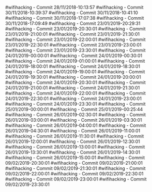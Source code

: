 #wifihacking - Commit 28/11/2018-10:13:57
#wifihacking - Commit 30/11/2018-10:39:37
#wifihacking - Commit 30/11/2018-10:41:10
#wifihacking - Commit 30/11/2018-17:07:38
#wifihacking - Commit 30/11/2018-17:09:49
#wifihacking - Commit 23/01/2019-20:29:31
#wifihacking - Commit 23/01/2019-20:30:01
#wifihacking - Commit 23/01/2019-21:00:01
#wifihacking - Commit 23/01/2019-21:30:01
#wifihacking - Commit 23/01/2019-22:00:01
#wifihacking - Commit 23/01/2019-22:30:01
#wifihacking - Commit 23/01/2019-23:00:01
#wifihacking - Commit 23/01/2019-23:30:01
#wifihacking - Commit 24/01/2019-00:00:01
#wifihacking - Commit 24/01/2019-00:30:01
#wifihacking - Commit 24/01/2019-01:00:01
#wifihacking - Commit 24/01/2019-18:00:01
#wifihacking - Commit 24/01/2019-18:30:01
#wifihacking - Commit 24/01/2019-19:00:01
#wifihacking - Commit 24/01/2019-19:30:01
#wifihacking - Commit 24/01/2019-20:00:01
#wifihacking - Commit 24/01/2019-20:30:01
#wifihacking - Commit 24/01/2019-21:00:01
#wifihacking - Commit 24/01/2019-21:30:01
#wifihacking - Commit 24/01/2019-22:00:01
#wifihacking - Commit 24/01/2019-22:30:01
#wifihacking - Commit 24/01/2019-23:00:01
#wifihacking - Commit 24/01/2019-23:30:01
#wifihacking - Commit 25/01/2019-00:00:01
#wifihacking - Commit 25/01/2019-00:25:44
#wifihacking - Commit 26/01/2019-02:30:01
#wifihacking - Commit 26/01/2019-03:00:01
#wifihacking - Commit 26/01/2019-03:30:01
#wifihacking - Commit 26/01/2019-04:00:01
#wifihacking - Commit 26/01/2019-04:30:01
#wifihacking - Commit 26/01/2019-11:00:01
#wifihacking - Commit 26/01/2019-11:30:01
#wifihacking - Commit 26/01/2019-12:00:01
#wifihacking - Commit 26/01/2019-12:30:01
#wifihacking - Commit 26/01/2019-13:00:01
#wifihacking - Commit 26/01/2019-13:30:01
#wifihacking - Commit 26/01/2019-14:30:01
#wifihacking - Commit 26/01/2019-15:00:01
#wifihacking - Commit 09/02/2019-20:30:01
#wifihacking - Commit 09/02/2019-21:00:01
#wifihacking - Commit 09/02/2019-21:30:01
#wifihacking - Commit 09/02/2019-22:00:01
#wifihacking - Commit 09/02/2019-22:30:01
#wifihacking - Commit 09/02/2019-23:00:01
#wifihacking - Commit 09/02/2019-23:30:01
